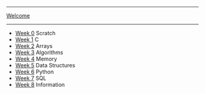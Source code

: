 ***

[Welcome](https://code-sudan.github.io/home/)


***

* [Week 0](https://code-sudan.github.io/home/week0/) Scratch 
* [Week 1](https://code-sudan.github.io/home/week1/) C
* [Week 2](https://code-sudan.github.io/home/week2/) Arrays
* [Week 3](https://code-sudan.github.io/home/week3/) Algorithms
* [Week 4](https://code-sudan.github.io/home/week4/) Memory
* [Week 5](https://code-sudan.github.io/home/week5/) Data Structures
* [Week 6](https://code-sudan.github.io/home/week6/) Python 
* [Week 7](https://code-sudan.github.io/home/week7/) SQL
* [Week 8](https://code-sudan.github.io/home/week8/) Information
